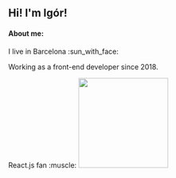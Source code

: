 
<h2>Hi! I'm Igór!</h2>

<h4>About me:</h4>
<p>I live in Barcelona :sun_with_face:</p>

<p>Working as a front-end developer since 2018. </p>
 React.js fan :muscle:


<img height="180em" src="https://github-readme-stats.vercel.app/api?username=igor-co&show_icons=true&hide_border=true&&count_private=true&include_all_commits=true" />


